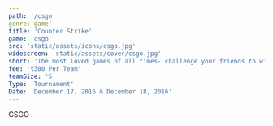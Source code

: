 ```yaml
---
path: '/csgo'
genre:'game'
title: 'Counter Strike'
game: 'csgo'
src: 'static/assets/icons/csgo.jpg'
widescreen: 'static/assets/cover/csgo.jpg'
short: 'The most loved games of all times- challenge your friends to win the tournament and challenge your rivals to earn the title!'
fee: '₹300 Per Team'
teamSize: '5'
Type: 'Tournament'
Date: 'December 17, 2016 & December 18, 2016' 
---
```


CSGO